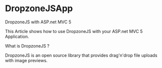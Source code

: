 DropzoneJSApp
=============

DropzoneJS with ASP.net MVC 5

This Article shows how to use DropzoneJS with your ASP.net MVC 5 Application.

What is DropzoneJS ?

DropzoneJS is an open source library that provides drag'n'drop file uploads with image previews.
